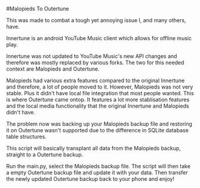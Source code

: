#Malopieds To Outertune

This was made to combat a tough yet annoying issue I, and many others, have.

Innertune is an android YouTube Music client which allows for offline music play.

Innertune was not updated to YouTube Music's new API changes and therefore was mostly replaced by various forks. The two for this needed context are Malopieds and Outertune.

Malopieds had various extra features compared to the original Innertune and therefore, a lot of people moved to it. However, Malopieds was not very stable. Plus it didn't have local file integration that most people wanted. This is where Outertune came ontop. It features a lot more stablisation features and the local media functionality that the original Innertune and Malopieds didn't have.

The problem now was backing up your Malopieds backup file and restoring it on Outertune wasn't supported due to the difference in SQLite database table structures.

This script will basically transplant all data from the Malopieds backup, straight to a Outertune backup. 

Run the main.py, select the Malopieds backup file. The script will then take a empty Outertune backup file and update it with your data. Then transfer the newly updated Outertune backup back to your phone and enjoy!

